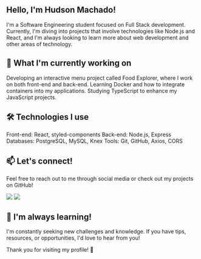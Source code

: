 ## Hello, I'm Hudson Machado!

I'm a Software Engineering student focused on Full Stack development. Currently, I'm diving into projects that involve technologies like Node.js and React, and I'm always looking to learn more about web development and other areas of technology.

## 🚀 What I'm currently working on

Developing an interactive menu project called Food Explorer, where I work on both front-end and back-end.
Learning Docker and how to integrate containers into my applications.
Studying TypeScript to enhance my JavaScript projects.

## 🛠️ Technologies I use

Front-end: React, styled-components
Back-end: Node.js, Express
Databases: PostgreSQL, MySQL, Knex
Tools: Git, GitHub, Axios, CORS

## 📫 Let's connect!

Feel free to reach out to me through social media or check out my projects on GitHub!

[<img src = "https://img.shields.io/badge/GitHub-100000?style=for-the-badge&logo=github&logoColor=white">](https://github.com/huddmax)
[<img src="https://img.shields.io/badge/linkedin-%230077B5.svg?&style=for-the-badge&logo=linkedin&logoColor=white" />](https://www.linkedin.com/in/hudson-machado-03346024b)


## 🌱 I'm always learning!

I'm constantly seeking new challenges and knowledge. If you have tips, resources, or opportunities, I'd love to hear from you!

Thank you for visiting my profile! 🚀


